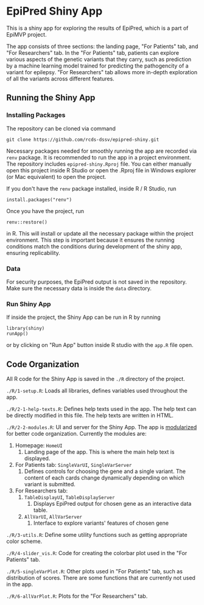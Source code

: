 # EpiPred Shiny App

This is a shiny app for exploring the results of EpiPred, which is a part of EpiMVP project.

The app consists of three sections: the landing page, "For Patients" tab, and "For Researchers" tab. In the "For Patients" tab, patients can explore various aspects of the genetic variants that they carry, such as prediction by a machine learning model trained for predicting the pathogencity of a variant for epilepsy. "For Researchers" tab allows more in-depth exploration of all the variants across different features.

## Running the Shiny App

### Installing Packages

The repository can be cloned via command

```         
git clone https://github.com/rcds-dssv/epipred-shiny.git
```

Necessary packages needed for smoothly running the app are recorded via `renv` package. It is recommended to run the app in a project environment. The repository includes `epipred-shiny.Rproj` file. You can either manually open this project inside R Studio or open the .Rproj file in Windows explorer (or Mac equivalent) to open the project.

If you don't have the `renv` package installed, inside R / R Studio, run

```         
install.packages("renv")
```

Once you have the project, run

```         
renv::restore()
```

in R. This will install or update all the necessary package within the project environment. This step is important because it ensures the running conditions match the conditions during development of the shiny app, ensuring replicability.

### Data

For security purposes, the EpiPred output is not saved in the repository. Make sure the necessary data is inside the `data` directory.

### Run Shiny App

If inside the project, the Shiny App can be run in R by running

```         
library(shiny)
runApp()
```

or by clicking on "Run App" button inside R studio with the `app.R` file open.

## Code Organization

All R code for the Shiny App is saved in the `./R` directory of the project.

`./R/1-setup.R`: Loads all libraries, defines variables used throughout the app.

`./R/2-1-help-texts.R`: Defines help texts used in the app. The help text can be directly modified in this file. The help texts are written in HTML.

`./R/2-2-modules.R`: UI and server for the Shiny App. The app is [modularized](https://mastering-shiny.org/scaling-modules.html) for better code organization. Currently the modules are:

1.  Homepage: `HomeUI`
    1.  Landing page of the app. This is where the main help text is displayed.
2.  For Patients tab: `SingleVarUI`, `SingleVarServer`
    1.  Defines controls for choosing the gene and a single variant. The content of each cards change dynamically depending on which variant is submitted.
3.  For Researchers tab:
    1.  `TableDisplayUI`, `TableDisplayServer`
        1.  Displays EpiPred output for chosen gene as an interactive data table.
    2.  `AllVarUI`, `AllVarServer`
        1.  Interface to explore variants' features of chosen gene

`./R/3-utils.R`: Define some utility functions such as getting appropriate color scheme.

`./R/4-slider_vis.R`: Code for creating the colorbar plot used in the "For Patients" tab.

`./R/5-singleVarPlot.R`: Other plots used in "For Patients" tab, such as distribution of scores. There are some functions that are currently not used in the app.

`./R/6-allVarPlot.R`: Plots for the "For Researchers" tab.
